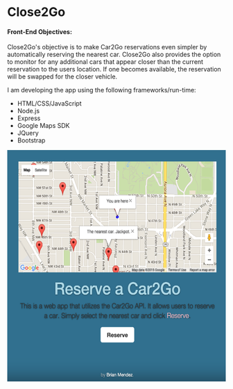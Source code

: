 
# Close2Go

<h4>Front-End Objectives:</h4> 


<p>Close2Go's objective is to make Car2Go reservations even simpler by automatically reserving the nearest car. Close2Go also provides the option to monitor for any additional cars that appear closer than the current reservation to the users location. If one becomes available, the reservation will be swapped for the closer vehicle.</p>

I am developing the app using the following frameworks/run-time:

<ul>
<li>HTML/CSS/JavaScript</li>
<li>Node.js</li>
<li>Express</li>
<li>Google Maps SDK</li>
<li>JQuery</li>
<li>Bootstrap</li>
</ul>

<p align="center"><img src="https://raw.githubusercontent.com/brmendez/Close2Go/master/images/Close2GoScreen.png" alt="Drawing" width="545" height="533 align="middle"></p>

